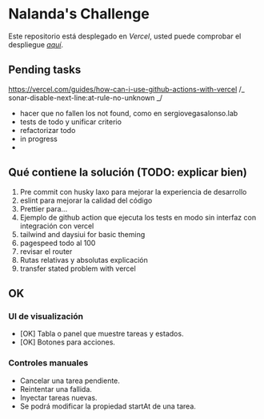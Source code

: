 # Nalanda's Challenge

Este repositorio está desplegado en _Vercel_, usted puede comprobar el despliegue _[aquí](https://nalanda-challenge.vercel.app/)_.

## Pending tasks

https://vercel.com/guides/how-can-i-use-github-actions-with-vercel
/_ sonar-disable-next-line:at-rule-no-unknown _/
* hacer que no fallen los not found, como en sergiovegasalonso.lab
* tests de todo y unificar criterio
* refactorizar todo
* in progress
* <!-- TODO: Replace with nlnd-date-input -->

## Qué contiene la solución (TODO: explicar bien)

1. Pre commit con husky laxo para mejorar la experiencia de desarrollo
2. eslint para mejorar la calidad del código
3. Prettier para...
4. Ejemplo de github action que ejecuta los tests en modo sin interfaz con integración con vercel
5. tailwind and daysiui for basic theming
6. pagespeed todo al 100
7. revisar el router
8. Rutas relativas y absolutas explicación
9. transfer stated problem with vercel

## OK

### UI de visualización

* [OK] Tabla o panel que muestre tareas y estados.
* [OK] Botones para acciones.

### Controles manuales
* Cancelar una tarea pendiente.
* Reintentar una fallida.
* Inyectar tareas nuevas.
* Se podrá modificar la propiedad startAt de una tarea.
